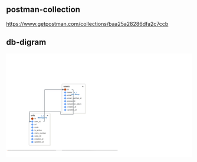 
## postman-collection

https://www.getpostman.com/collections/baa25a28286dfa2c7ccb

## db-digram
![alt text](db.png)
